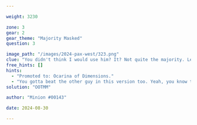 ```yaml
---

weight: 3230

zone: 3
gear: 2
gear_theme: "Majority Masked"
question: 3

image_path: "/images/2024-pax-west/323.png"
clue: "You didn't think I would use him? It? Not quite the majority. Let's call it 50/50."
free_hints: []
hints:
  - "Promoted to: Ocarina of Dimensions."
  - "You gotta beat the other guy in this version too. Yeah, you know the guy."
solution: "OOTMM"

author: "Minion #00143"

date: 2024-08-30

---
```


